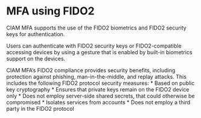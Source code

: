 # MFA using FIDO2

CIAM MFA supports the use of the FIDO2 biometrics and FIDO2 security keys for authentication.

Users can authenticate with FIDO2 security keys or FIDO2-compatible accessing devices by using a gesture that is enabled by built-in biometrics support on the devices.

CIAM MFA’s FIDO2 compliance provides security benefits, including protection against phishing, man-in-the-middle, and replay attacks. This includes the following FIDO2 protocol security measures:
	* Based on public key cryptography
	* Ensures that private keys remain on the FIDO2 device only
	* Does not employ server-side shared secrets, that could otherwise be compromised
	* Isolates services from accounts
	* Does not employ a third party in the FIDO2 protocol